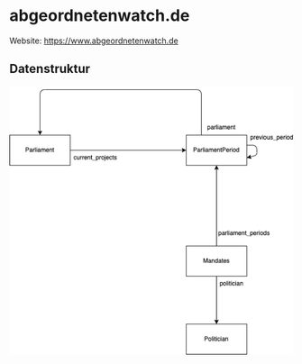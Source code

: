 # abgeordnetenwatch.de

Website: <https://www.abgeordnetenwatch.de>

## Datenstruktur

![datenstruktur](./docs/abgeordnetenwatch.png)